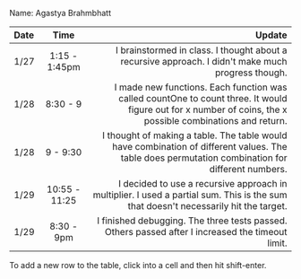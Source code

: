 Name: Agastya Brahmbhatt

| Date |     Time      |                                                                                                                                                     Update |
|:-----|:-------------:|-----------------------------------------------------------------------------------------------------------------------------------------------------------:|
| 1/27 | 1:15 - 1:45pm |                                                         I brainstormed in class. I thought about a recursive approach. I didn't make much progress though. |
| 1/28 |   8:30 - 9    | I made new functions. Each function was called countOne to count three. It would figure out for x number of coins, the x possible combinations and return. |                                                                                                 |
| 1/28 |   9 - 9:30    |           I thought of making a table. The table would have combination of different values. The table does permutation combination for different numbers. |
| 1/29 | 10:55 - 11:25 |                        I decided to use a recursive approach in multiplier. I used a partial sum. This is the sum that doesn't necessarily hit the target. |
| 1/29 |  8:30 - 9pm   |                                                           I finished debugging. The three tests passed. Others passed after I increased the timeout limit. |


To add a new row to the table, click into a cell and then hit shift-enter.